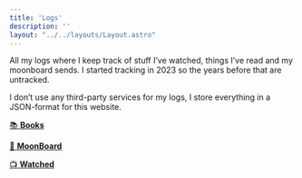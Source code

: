 ```yaml
---
title: 'Logs'
description: ''
layout: "../../layouts/Layout.astro"
---
```

All my logs where I keep track of stuff I’ve watched, things I’ve read and my moonboard sends. I started tracking in 2023 so the years before that are untracked.

I don’t use any third-party services for my logs, I store everything in a JSON-format for this website.

[📚 **Books**](/logs/books)

[🧗 **MoonBoard**](/logs/moonboard)

[📺 **Watched**](/logs/watched)
